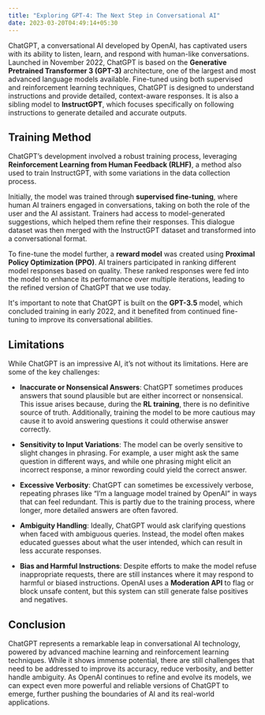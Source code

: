 ```yaml
---
title: "Exploring GPT-4: The Next Step in Conversational AI"
date: 2023-03-20T04:49:14+05:30
---
```


ChatGPT, a conversational AI developed by OpenAI, has captivated users with its ability to listen, learn, and respond with human-like conversations. Launched in November 2022, ChatGPT is based on the **Generative Pretrained Transformer 3 (GPT-3)** architecture, one of the largest and most advanced language models available. Fine-tuned using both supervised and reinforcement learning techniques, ChatGPT is designed to understand instructions and provide detailed, context-aware responses. It is also a sibling model to **InstructGPT**, which focuses specifically on following instructions to generate detailed and accurate outputs.

## Training Method

ChatGPT’s development involved a robust training process, leveraging **Reinforcement Learning from Human Feedback (RLHF)**, a method also used to train InstructGPT, with some variations in the data collection process.

Initially, the model was trained through **supervised fine-tuning**, where human AI trainers engaged in conversations, taking on both the role of the user and the AI assistant. Trainers had access to model-generated suggestions, which helped them refine their responses. This dialogue dataset was then merged with the InstructGPT dataset and transformed into a conversational format.

To fine-tune the model further, a **reward model** was created using **Proximal Policy Optimization (PPO)**. AI trainers participated in ranking different model responses based on quality. These ranked responses were fed into the model to enhance its performance over multiple iterations, leading to the refined version of ChatGPT that we use today.

It's important to note that ChatGPT is built on the **GPT-3.5** model, which concluded training in early 2022, and it benefited from continued fine-tuning to improve its conversational abilities.

## Limitations

While ChatGPT is an impressive AI, it’s not without its limitations. Here are some of the key challenges:

- **Inaccurate or Nonsensical Answers**: ChatGPT sometimes produces answers that sound plausible but are either incorrect or nonsensical. This issue arises because, during the **RL training**, there is no definitive source of truth. Additionally, training the model to be more cautious may cause it to avoid answering questions it could otherwise answer correctly.
  
- **Sensitivity to Input Variations**: The model can be overly sensitive to slight changes in phrasing. For example, a user might ask the same question in different ways, and while one phrasing might elicit an incorrect response, a minor rewording could yield the correct answer.
  
- **Excessive Verbosity**: ChatGPT can sometimes be excessively verbose, repeating phrases like “I’m a language model trained by OpenAI” in ways that can feel redundant. This is partly due to the training process, where longer, more detailed answers are often favored.

- **Ambiguity Handling**: Ideally, ChatGPT would ask clarifying questions when faced with ambiguous queries. Instead, the model often makes educated guesses about what the user intended, which can result in less accurate responses.

- **Bias and Harmful Instructions**: Despite efforts to make the model refuse inappropriate requests, there are still instances where it may respond to harmful or biased instructions. OpenAI uses a **Moderation API** to flag or block unsafe content, but this system can still generate false positives and negatives.

## Conclusion
ChatGPT represents a remarkable leap in conversational AI technology, powered by advanced machine learning and reinforcement learning techniques. While it shows immense potential, there are still challenges that need to be addressed to improve its accuracy, reduce verbosity, and better handle ambiguity.
As OpenAI continues to refine and evolve its models, we can expect even more powerful and reliable versions of ChatGPT to emerge, further pushing the boundaries of AI and its real-world applications.